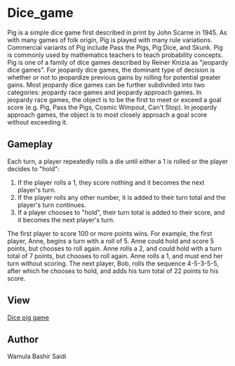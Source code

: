 # Dice_game
Pig is a simple dice game first described in print by John Scarne in 1945. As with many games of folk origin, Pig is played with many rule variations. Commercial variants of Pig include Pass the Pigs, Pig Dice, and Skunk. Pig is commonly used by mathematics teachers to teach probability concepts.  Pig is one of a family of dice games described by Reiner Knizia as "jeopardy dice games". For jeopardy dice games, the dominant type of decision is whether or not to jeopardize previous gains by rolling for potential greater gains. Most jeopardy dice games can be further subdivided into two categories: jeopardy race games and jeopardy approach games. In jeopardy race games, the object is to be the first to meet or exceed a goal score (e.g. Pig, Pass the Pigs, Cosmic Wimpout, Can't Stop). In jeopardy approach games, the object is to most closely approach a goal score without exceeding it.

## Gameplay
Each turn, a player repeatedly rolls a die until either a 1 is rolled or the player decides to "hold":
1. If the player rolls a 1, they score nothing and it becomes the next player's turn.
2. If the player rolls any other number, it is added to their turn total and the player's turn continues.
3. If a player chooses to "hold", their turn total is added to their score, and it becomes the next player's turn.

The first player to score 100 or more points wins.
For example, the first player, Anne, begins a turn with a roll of 5. Anne could hold and score 5 points, but chooses to roll again. Anne rolls a 2, and could hold with a turn total of 7 points, but chooses to roll again. Anne rolls a 1, and must end her turn without scoring. The next player, Bob, rolls the sequence 4-5-3-5-5, after which he chooses to hold, and adds his turn total of 22 points to his score.

## View
[Dice pig game](https://bashman1.github.io/dice_game/)

## Author 
Wamula Bashir Saidi
